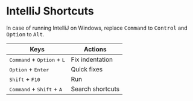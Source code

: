 # IntelliJ Shortcuts

In case of running IntelliJ on Windows, replace <kbd>Command</kbd> to <kbd>Control</kbd> and <kbd>Option</kbd> to <kbd>Alt</kbd>.

| Keys | Actions |
| - | - |
| <kbd>Command</kbd> + <kbd>Option</kbd> + <kbd>L</kbd> | Fix indentation |
| <kbd>Option</kbd> + <kbd>Enter</kbd> | Quick fixes |
| <kbd>Shift</kbd> + <kbd>F10</kbd> | Run |
| <kbd>Command</kbd> + <kbd>Shift</kbd> + <kbd>A</kbd> | Search shortcuts |
